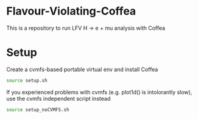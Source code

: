 # Flavour-Violating-Coffea
This is a repository to run LFV H -> e + mu analysis with Coffea
# Setup
Create a cvmfs-based portable virtual env and install Coffea
```bash
source setup.sh
```
If you experienced problems with cvmfs (e.g. plot1d() is intolorantly slow), use the cvmfs independent script instead
```bash
source setup_noCVMFS.sh
```

